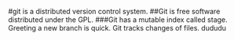 #git is a distributed version control system.
##Git is free software distributed under the GPL.
###Git has a mutable index called stage.
Greeting a new branch is quick.
Git tracks changes of files.
dududu
